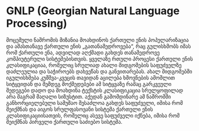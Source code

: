 # GNLP (Georgian Natural Language Processing)

მოცემული ნაშრომის მიზანია მოახდინოს ქართული ენის პოპულარიზაცია და
ამასთანავე ქართული ენის „გათანამედროვება“, რაც გულისხმობს იმას რომ ქართული ენა, 
ადვილად აღქმადი გახდეს თანამედროვე კომპიუტერული სისტემებისთვის.
ყველაზე რთული პროცესი ქართული ენის კლასიფიკაციაა, რომელიც სრულიად
ახალი მიდგომების საფუძველზე დაძლეულია და საჭიროებს დახვეწას და განვითარებას. 
ახალ მიდგომებში იგულისხმება კუმშვა-კვეცის თავიდან აცილება ხმოვნების ამოშლით
სიტყვიდან და შემდეგ მოქმედებები ამ სიტყვაზე რამაც გარკვეული შედეგები დადო და
მოახდინა ტექსტის კლასიფიკაცია სრულყოფილად არა მაგრამ მაღალი სიზუსტით.
აქედან გამომდინარე ამ ნაშრომში განხორციელებული სამუშაო შესაძლოა გახდეს
საფუძველი, იმისა რომ შეიქმნას და აიგოს სრულფასოვანი სისტემა ქართული ენის
კლასიფიკაციისათვის, რომელიც ასევე საფუძველი იქნება, იმისა რომ შეიქმნას პირველი
ქართული საძიებო სისტემა.
